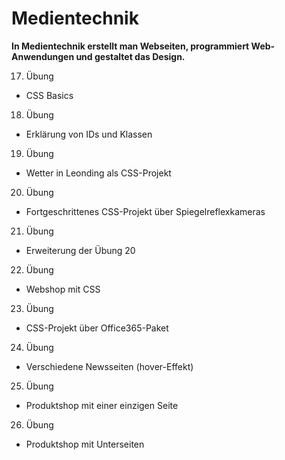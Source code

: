 # Medientechnik
**In Medientechnik erstellt man Webseiten, programmiert Web-Anwendungen und gestaltet das Design.**

17. Übung
- CSS Basics
18. Übung
- Erklärung von IDs und Klassen
19. Übung
- Wetter in Leonding als CSS-Projekt
20. Übung
- Fortgeschrittenes CSS-Projekt über Spiegelreflexkameras
21. Übung
- Erweiterung der Übung 20
22. Übung
- Webshop mit CSS
23. Übung
- CSS-Projekt über Office365-Paket
24. Übung
- Verschiedene Newsseiten (hover-Effekt)
25. Übung
- Produktshop mit einer einzigen Seite 
26. Übung
- Produktshop mit Unterseiten
